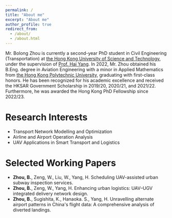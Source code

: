 ```yaml
---
permalink: /
title: "About me"
excerpt: "About me"
author_profile: true
redirect_from: 
  - /about/
  - /about.html
---
```



Mr. Bolong Zhou is currently a second-year PhD student in Civil Engineering (Transportation) at [the Hong Kong University of Science and Technology](https://hkust.edu.hk/), under the supervision of  [Prof. Hai Yang](http://cehyang.people.ust.hk/). In 2022, Mr. Zhou obtained his B.Eng. degree in Aviation Engineering with a minor in Applied Mathematics from [the Hong Kong Polytechnic University](https://www.polyu.edu.hk/), graduating with first-class honors. He has been recognized for his academic excellence and received the HKSAR Government Scholarship in 2019/20, 2020/21, and 2021/22. Furthermore, he was awarded the Hong Kong PhD Fellowship since 2022/23.


Research Interests
======
- Transport Network Modelling and Optimization
- Airline and Airport Operation Analysis
- UAV Applications in Smart Transport and Logistics


Selected Working Papers
======
- **Zhou, B.**, Zeng, W., Liu, W., Yang, H. Scheduling UAV-assisted urban subway inspection services.
- **Zhou, B.**, Zeng, W., Yang, H. Enhancing urban logistics: UAV–UGV integrated delivery network design.
- **Zhou, B.**, Sugishita, K., Hanaoka. S., Yang, H. Unravelling alternate airport patterns in China's flight data: A comprehensive analysis of diverted landings.
 

